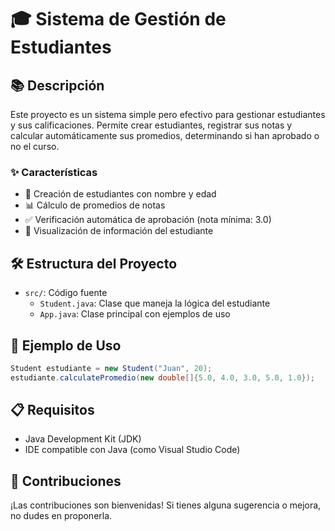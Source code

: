 # 🎓 Sistema de Gestión de Estudiantes

## 📚 Descripción
Este proyecto es un sistema simple pero efectivo para gestionar estudiantes y sus calificaciones. Permite crear estudiantes, registrar sus notas y calcular automáticamente sus promedios, determinando si han aprobado o no el curso.

### ✨ Características
- 👤 Creación de estudiantes con nombre y edad
- 📊 Cálculo de promedios de notas
- ✅ Verificación automática de aprobación (nota mínima: 3.0)
- 📝 Visualización de información del estudiante

## 🛠️ Estructura del Proyecto
- `src/`: Código fuente
  - `Student.java`: Clase que maneja la lógica del estudiante
  - `App.java`: Clase principal con ejemplos de uso

## 🚀 Ejemplo de Uso
```java
Student estudiante = new Student("Juan", 20);
estudiante.calculatePromedio(new double[]{5.0, 4.0, 3.0, 5.0, 1.0});
```

## 📋 Requisitos
- Java Development Kit (JDK)
- IDE compatible con Java (como Visual Studio Code)

## 🤝 Contribuciones
¡Las contribuciones son bienvenidas! Si tienes alguna sugerencia o mejora, no dudes en proponerla.
